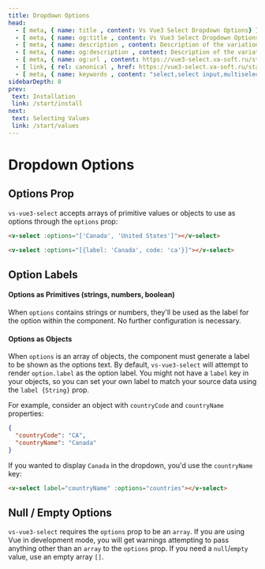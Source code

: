 ```yaml
---
title: Dropdown Options
head:
  - [ meta, { name: title , content: Vs Vue3 Select Dropdown Options} ]
  - [ meta, { name: og:title , content: Vs Vue3 Select Dropdown Options} ]
  - [ meta, { name: description , content: Description of the variation of options that the Vs Vue3 Select component can accept} ]
  - [ meta, { name: og:description , content: Description of the variation of options that the Vs Vue3 Select component can accept} ]
  - [ meta, { name: og:url , content: https://vue3-select.va-soft.ru/start/options/ } ]
  - [ link, { rel: canonical , href: https://vue3-select.va-soft.ru/start/options/ } ]
  - [ meta, { name: keywords , content: "select,select input,multiselect,vue,vue3,vue3 component,vue3 select,dropdown,installation"} ]
sidebarDepth: 0
prev:
 text: Installation
 link: /start/install
next:
 text: Selecting Values
 link: /start/values
---
```


# Dropdown Options

## Options Prop

`vs-vue3-select` accepts arrays of primitive values or objects to use as options
through the `options` prop:

```html
<v-select :options="['Canada', 'United States']"></v-select>
```

<v-select :options="['Canada', 'United States']"></v-select>

```html
<v-select :options="[{label: 'Canada', code: 'ca'}]"></v-select>
```

<v-select :options="[{label: 'Canada', code: 'ca'}]"></v-select>

## Option Labels

#### Options as Primitives (strings, numbers, boolean)

When `options` contains strings or numbers, they'll be used as the label for the
option within the component. No further configuration is necessary.

#### Options as Objects

When `options` is an array of objects, the component must generate a label to be
shown as the options text. By default, `vs-vue3-select` will attempt to render
`option.label` as the option label. You might not have a `label` key in your
objects, so you can set your own label to match your source data using the
`label {String}` prop.

For example, consider an object with `countryCode` and `countryName` properties:

```json
{
  "countryCode": "CA",
  "countryName": "Canada"
}
```

If you wanted to display `Canada` in the dropdown, you'd use the `countryName`
key:

```html
<v-select label="countryName" :options="countries"></v-select>
```

<country-select />

## Null / Empty Options

`vs-vue3-select` requires the `options` prop to be an `array`. If you are using Vue
in development mode, you will get warnings attempting to pass anything other
than an `array` to the `options` prop. If you need a `null`/`empty` value, use
an empty array `[]`.
